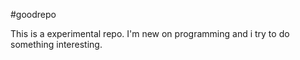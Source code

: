 #goodrepo

This is a experimental repo.
I'm new on programming and i try to do something interesting.
